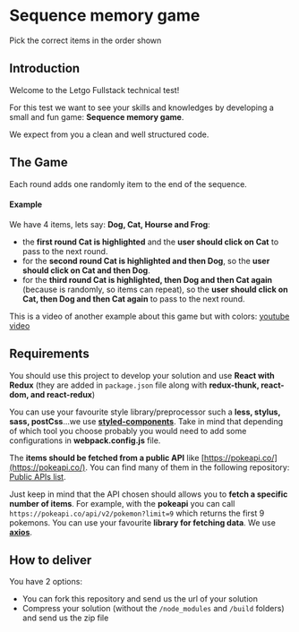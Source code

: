 # Sequence memory game
Pick the correct items in the order shown

## Introduction
Welcome to the Letgo Fullstack technical test!

For this test we want to see your skills and knowledges by developing a small and fun game: **Sequence memory game**.

We expect from you a clean and well structured code.

## The Game
Each round adds one randomly item to the end of the sequence.

#### Example
We have 4 items, lets say: **Dog, Cat, Hourse and Frog**:
* the **first round Cat is highlighted** and the **user should click on Cat** to pass to the next round.
* for the **second round Cat is highlighted and then Dog**, so the **user should click on Cat and then Dog**.
* for the **third round Cat is highlighted, then Dog and then Cat again** (because is randomly, so items can repeat), so the **user should click on Cat, then Dog and then Cat again** to pass to the next round.

This is a video of another example about this game but with colors: [youtube video](https://www.youtube.com/watch?v=1Yqj76Q4jJ4)

## Requirements
You should use this project to develop your solution and use **React with Redux** (they are added in `package.json` file along with **redux-thunk, react-dom, and react-redux**)

You can use your favourite style library/preprocessor such a **less, stylus, sass, postCss**...we use **[styled-components](https://www.styled-components.com/)**. Take in mind that depending of which tool you choose probably you would need to add some configurations in **webpack.config.js** file.

The **items should be fetched from a public API** like [https://pokeapi.co/](https://pokeapi.co/). You can find many of them in the following repository: [Public APIs list](https://github.com/toddmotto/public-apis).

Just keep in mind that the API chosen should allows you to **fetch a specific number of items**. For example, with the **pokeapi** you can call `https://pokeapi.co/api/v2/pokemon?limit=9` which returns the first 9 pokemons. You can use your favourite **library for fetching data**. We use **[axios]()**.

## How to deliver
You have 2 options:

* You can fork this repository and send us the url of your solution
* Compress your solution (without the `/node_modules` and `/build` folders) and send us the zip file